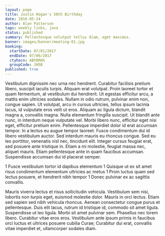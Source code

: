 ```yaml
---
layout: page
title: Justin Hogan's 50th Birthday
date: 2016-05-24
author: Alan Patterson
tags: weekly links, java
status: published
summary: Pellentesque volutpat tellus diam, eget maximus.
banner: images/banner/meeting-01.jpg
booking:
  startDate: 07/01/2017
  endDate: 07/06/2017
  ctyhocn: ABYDRHX
  groupCode: JH5B
published: true
---
```

Vestibulum dignissim nec urna nec hendrerit. Curabitur facilisis pretium libero, suscipit iaculis turpis. Aliquam erat volutpat. Proin laoreet tortor et quam fermentum, at vestibulum dui hendrerit. Ut egestas efficitur arcu, a mattis enim ultricies sodales. Nullam in odio rutrum, pulvinar enim non, congue sapien. Ut volutpat, arcu in cursus ultricies, tellus ipsum lacinia lacus, id vulputate eros velit ut eros. Aliquam ac ligula dictum, blandit magna a, convallis magna.
Nulla elementum fringilla suscipit. Ut blandit ante nunc, in interdum neque vulputate vel. Morbi libero nunc, efficitur eget nisi eget, efficitur pretium enim. Pellentesque imperdiet dolor id erat accumsan tempor. In a lectus eu augue tempor laoreet. Fusce condimentum dui id libero vestibulum auctor. Sed interdum mauris eu rhoncus congue. Sed eu leo porttitor, venenatis nisl nec, tincidunt elit. Integer cursus feugiat erat, sed posuere ante tristique in. Etiam a mi molestie, feugiat massa nec, aliquet mauris. Etiam pellentesque ante in quam faucibus accumsan. Suspendisse accumsan dui id placerat semper.

1 Fusce vestibulum tortor id dapibus elementum
1 Quisque ut ex sit amet risus condimentum elementum ultricies ac metus
1 Proin luctus quam sed lectus posuere, et hendrerit nibh tempor
1 Donec pulvinar ex ac sagittis convallis.

Mauris viverra lectus et risus sollicitudin vehicula. Vestibulum sem nisi, lobortis non turpis eget, euismod molestie dolor. Mauris in orci lectus. Etiam sed sapien sed nibh vehicula rhoncus. Aenean consectetur congue purus et pellentesque. Duis elit lacus, rutrum id tristique id, commodo sit amet ligula. Suspendisse ut leo ligula. Morbi sit amet pulvinar sem. Phasellus nec lorem libero. Curabitur vitae eros eros. Vestibulum ante ipsum primis in faucibus orci luctus et ultrices posuere cubilia Curae; Curabitur dui erat, convallis vitae imperdiet et, ullamcorper sodales diam.

